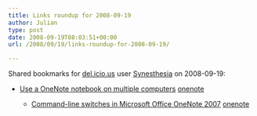 ```yaml
---
title: Links roundup for 2008-09-19
author: Julian
type: post
date: 2008-09-19T08:03:51+00:00
url: /2008/09/19/links-roundup-for-2008-09-19/

---
```

Shared bookmarks for [del.icio.us][1] user [Synesthesia][2] on 2008-09-19:

  * [Use a OneNote notebook on multiple computers][3] 
    [onenote][4] </li> 
    
      * [Command-line switches in Microsoft Office OneNote 2007][5] 
        [onenote][4] </li> </ul>

 [1]: http://del.icio.us/
 [2]: http://del.icio.us/synesthesia
 [3]: http://office.microsoft.com/en-us/onenote/HA100910951033.aspx?pid=CH100627701033
 [4]: http://del.icio.us/synesthesia/onenote
 [5]: http://office.microsoft.com/en-us/onenote/HA101778331033.aspx?pid=CH100726161033